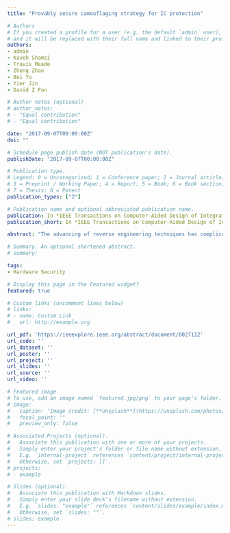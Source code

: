 ```yaml
---
title: "Provably secure camouflaging strategy for IC protection"

# Authors
# If you created a profile for a user (e.g. the default `admin` user), write the username (folder name) here 
# and it will be replaced with their full name and linked to their profile.
authors:
- admin
- Kaveh Shamsi
- Travis Meade
- Zheng Zhao
- Bei Yu
- Yier Jin
- David Z Pan

# Author notes (optional)
# author_notes:
# - "Equal contribution"
# - "Equal contribution"

date: "2017-09-07T00:00:00Z"
doi: ""

# Schedule page publish date (NOT publication's date).
publishDate: "2017-09-07T00:00:00Z"

# Publication type.
# Legend: 0 = Uncategorized; 1 = Conference paper; 2 = Journal article;
# 3 = Preprint / Working Paper; 4 = Report; 5 = Book; 6 = Book section;
# 7 = Thesis; 8 = Patent
publication_types: ["2"]

# Publication name and optional abbreviated publication name.
publication: In *IEEE Transactions on Computer-Aided Design of Integrated Circuits and Systems (TCAD)*
publication_short: In *IEEE Transactions on Computer-Aided Design of Integrated Circuits and Systems (TCAD) (2018)*

abstract: "The advancing of reverse engineering techniques has complicated the efforts in intellectual property protection. Proactive methods have been developed recently, among which layout-level integrated circuit camouflaging is the leading example. However, existing camouflaging methods are rarely supported by provably secure criteria, which further leads to an over-estimation of the security level when countering latest de-camouflaging attacks, e.g., the SAT-based attack. In this paper, a quantitative security criterion is proposed for de-camouflaging complexity measurements and formally analyzed through the demonstration of the equivalence between the existing de-camouflaging strategy and the active learning scheme. Supported by the new security criterion, two camouflaging techniques are proposed, including the low-overhead camouflaging cell generation strategy and the AND-tree camouflaging strategy, to help achieve exponentially increasing security levels at the cost of linearly increasing performance overhead on the circuit under protection. A provably secure camouflaging framework is then developed combining these two techniques. The experimental results using the security criterion show that camouflaged circuits with the proposed framework are of high resilience against different attack schemes with only negligible performance overhead."

# Summary. An optional shortened abstract.
# summary: 

tags: 
- Hardware Security

# Display this page in the Featured widget?
featured: true

# Custom links (uncomment lines below)
# links:
# - name: Custom Link
#   url: http://example.org

url_pdf: 'https://ieeexplore.ieee.org/abstract/document/8027112'
url_code: ''
url_dataset: ''
url_poster: ''
url_project: ''
url_slides: ''
url_source: ''
url_video: ''

# Featured image
# To use, add an image named `featured.jpg/png` to your page's folder. 
# image:
#   caption: 'Image credit: [**Unsplash**](https://unsplash.com/photos/pLCdAaMFLTE)'
#   focal_point: ""
#   preview_only: false

# Associated Projects (optional).
#   Associate this publication with one or more of your projects.
#   Simply enter your project's folder or file name without extension.
#   E.g. `internal-project` references `content/project/internal-project/index.md`.
#   Otherwise, set `projects: []`.
# projects:
# - example

# Slides (optional).
#   Associate this publication with Markdown slides.
#   Simply enter your slide deck's filename without extension.
#   E.g. `slides: "example"` references `content/slides/example/index.md`.
#   Otherwise, set `slides: ""`.
# slides: example
---
```

